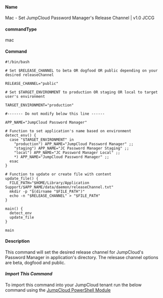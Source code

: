 #### Name

Mac - Set JumpCloud Password Manager's Release Channel | v1.0 JCCG

#### commandType

mac

#### Command

```
#!/bin/bash

# Set $RELEASE_CHANNEL to beta OR dogfood OR public depending on your desired releaseChannel

RELEASE_CHANNEL="public"

# Set $TARGET_ENVIRONMENT to production OR staging OR local to target user's environment

TARGET_ENVIRONMENT="production"

#------- Do not modify below this line ------

APP_NAME="JumpCloud Password Manager"

# Function to set application's name based on environment
detect_env() {
  case "$TARGET_ENVIRONMENT" in
    "production") APP_NAME="JumpCloud Password Manager" ;;
    "staging") APP_NAME="JC Password Manager Staging" ;;
    "local") APP_NAME="JC Password Manager Local" ;;
    *) APP_NAME="JumpCloud Password Manager" ;;
  esac
}

# Function to update or create file with content
update_file() {
  FILE_PATH="$HOME/Library/Application Support/$APP_NAME/data/daemon/releaseChannel.txt"
  mkdir -p "$(dirname "$FILE_PATH")"
  echo -n "$RELEASE_CHANNEL" > "$FILE_PATH"
}

main() {
  detect_env
  update_file
}

main
```

#### Description

This command will set the desired release channel for JumpCloud's Password Manager in application's directory. The relesase channel options are beta, dogfood and public.

#### *Import This Command*

To import this command into your JumpCloud tenant run the below command using the [JumpCloud PowerShell Module](https://github.com/TheJumpCloud/support/wiki/Installing-the-JumpCloud-PowerShell-Module)

